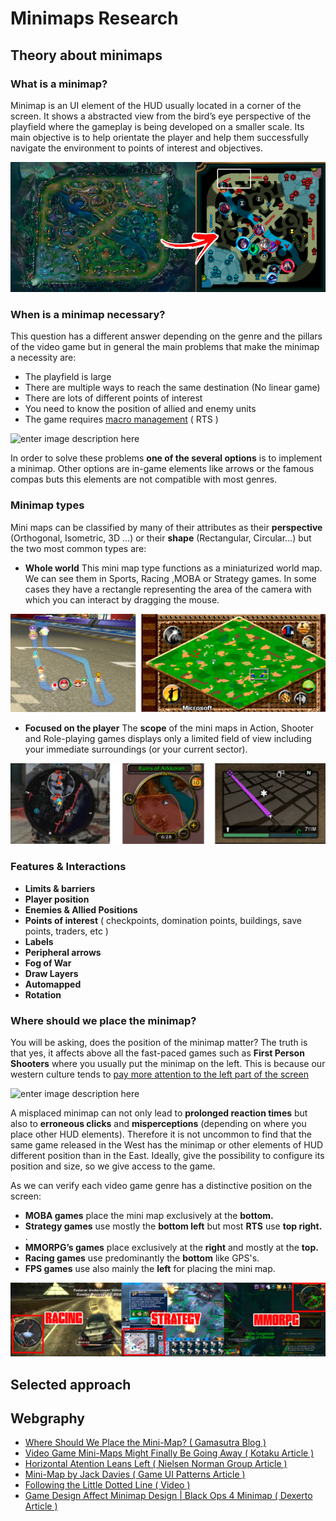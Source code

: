 # Minimaps Research 

## Theory about minimaps

### What is a minimap?

Minimap is an UI element of the HUD usually located in a corner of the screen. It shows a abstracted view from the bird’s eye perspective of the playfield where the gameplay is being developed on a smaller scale. Its main objective is to help orientate the player and help them successfully navigate the environment to points of interest and objectives.

![enter image description here](https://raw.githubusercontent.com/alejandro61299/Minimaps_Personal_Research/master/docs/web_images/lol.png)

### When is a minimap necessary?

This question has a different answer depending on the genre and the pillars of the video game but in general the main problems that make the minimap a necessity are:

-  The playfield is large
-  There are multiple ways to reach the same destination (No linear game)
-  There are lots of different points of interest
-  You need to know the position of allied and enemy units
-  The game requires [macro management](https://gamemakers.com/micro-vs-macro-consolepc-vs-mobile-gaming/) ( RTS )

![enter image description here](https://raw.githubusercontent.com/alejandro61299/Minimaps_Personal_Research/master/docs/web_images/massive_enemies.png)

In order to solve these problems **one of the several options** is to implement a minimap. Other options are in-game elements like arrows or the famous compas buts this elements are not compatible with most genres.

### Minimap types 

Mini maps can be classified by many of their attributes as their **perspective** (Orthogonal, Isometric, 3D ...) or their **shape** (Rectangular, Circular...) but the two most common types are:

- **Whole world**
This mini map type functions as a miniaturized world map. We can see them in Sports, Racing ,MOBA or Strategy games. In some cases they have a rectangle representing the area of the camera with which you can interact by dragging the mouse.

![enter image description here](https://raw.githubusercontent.com/alejandro61299/Minimaps_Personal_Research/master/docs/web_images/world.png)

- **Focused on the player**
 The **scope** of the mini maps in Action, Shooter and Role-playing games displays only a limited field of view including your immediate surroundings (or your current sector).  

![enter image description here](https://raw.githubusercontent.com/alejandro61299/Minimaps_Personal_Research/master/docs/web_images/player.png)
 
 
### Features & Interactions

- **Limits & barriers**
- **Player position** 
- **Enemies & Allied Positions**
- **Points of interest** ( checkpoints, domination points, buildings, save points, traders, etc )
- **Labels** 
- **Peripheral arrows** 
- **Fog of War**
- **Draw Layers** 
- **Automapped**  
- **Rotation** 





### Where should we place the minimap?

You will be asking, does the position of the minimap matter? The truth is that yes, it affects above all the fast-paced games such as **First Person Shooters** where you usually put the minimap on the left. This is because our western culture tends to [pay more attention to the left part of the screen](http://www.useit.com/alertbox/horizontal-attention.html)

![enter image description here](https://raw.githubusercontent.com/alejandro61299/Minimaps_Personal_Research/master/docs/web_images/black.gif)

A misplaced minimap can not only lead to **prolonged reaction times** but also to **erroneous clicks** and **misperceptions** (depending on where you place other HUD elements). Therefore it is not uncommon to find that the same game released in the West has the minimap or other elements of HUD different position than in the East. Ideally, give the possibility to configure its position and size, so we give access to the game.

As we can verify each video game  genre has a distinctive position on the screen:

-   **MOBA games**  place the mini map exclusively at the  **bottom.**
-   **Strategy games** use mostly the **bottom left** but most **RTS** use  **top right.**  .
-   **MMORPG’s games**  place exclusively at the  **right** and mostly at the **top.**
-   **Racing games**  use predominantly the  **bottom**  like GPS's.
-   **FPS games**  use also mainly the  **left** for placing the mini map.

![enter image description here](https://raw.githubusercontent.com/alejandro61299/Minimaps_Personal_Research/master/docs/web_images/positions.png)


## Selected approach

## Webgraphy

- [Where Should We Place the Mini-Map? ( Gamasutra Blog )](https://www.gamasutra.com/blogs/JacekSliwinski/20130121/185119/Where_should_we_place_the_mini_map.php)
- [Video Game Mini-Maps Might Finally Be Going Away ( Kotaku Article )](https://kotaku.com/video-game-mini-maps-might-finally-be-going-away-1820011897)
- [Horizontal Atention Leans Left ( Nielsen Norman Group Article ) ](http://www.useit.com/alertbox/horizontal-attention.html) 
- [Mini-Map by Jack Davies ( Game UI Patterns Article )](https://gameuipatterns.com/gameui/mini-map/)
- [Following the Little Dotted Line ( Video )](https://www.youtube.com/watch?v=FzOCkXsyIqo)
- [Game Design Affect Minimap Design | Black Ops 4 Minimap ( Dexerto Article ) ](https://www.dexerto.com/call-of-duty/treyarch-dev-reveals-why-there-is-no-vsat-blackbird-in-black-ops-4-mutilplayer-184986)
<!--stackedit_data:
eyJoaXN0b3J5IjpbLTYxMjgzOTA0MCwtOTQyNjA0NzU1LC0xNz
E3NjEyNzU2LC02Mzg3NjgxMTksLTM2MTY0OTU0NywtNjkzNDU2
ODkyLDEyNzk4NDE3NzAsLTQ5NzUyNzI1MywtMTc5OTQ4MzAxOS
wtMTkzOTcxMDE2MywtMTc1NjA1ODQ1NywzOTUxODAyMTQsLTE3
NTYwNTg0NTcsLTEzMjA4NjcxMTUsMjA3MjQ4NjAwNywxODgzOT
EzNzY4LC0xNTA2MDQzNTY4LDE1ODk0NjIxMjEsLTE3MzA2NDA2
NzUsNDExMTQyNDcwXX0=
-->